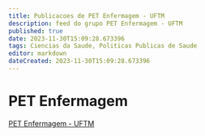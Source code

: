 ```yaml
---
title: Publicacoes de PET Enfermagem - UFTM 
description: feed do grupo PET Enfermagem - UFTM
published: true
date: 2023-11-30T15:09:28.673396
tags: Ciencias da Saude, Politicas Publicas de Saude
editor: markdown
dateCreated: 2023-11-30T15:09:28.673396
---
```


# PET Enfermagem
[PET Enfermagem - UFTM](/grupo/275PETEnfermagemUFTM.md)